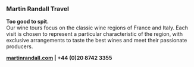 ### Martin Randall Travel

**Too good to spit.**<br>
Our wine tours focus on the classic wine regions of France and Italy. Each visit is chosen to represent a particular characteristic of the region, with exclusive arrangements to taste the best wines and meet their passionate producers. 

**[martinrandall.com](http://martinrandall.com) | +44 (0)20 8742 3355**
